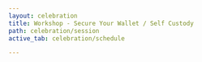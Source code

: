 ```yaml
---
layout: celebration
title: Workshop - Secure Your Wallet / Self Custody
path: celebration/session
active_tab: celebration/schedule

---
```

